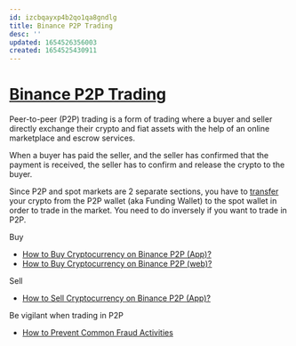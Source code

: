 ```yaml
---
id: izcbqayxp4b2qo1qa8gndlg
title: Binance P2P Trading
desc: ''
updated: 1654526356003
created: 1654525430911
---
```

# [Binance P2P Trading](https://www.binance.com/en/support/faq/c-66?navId=66#67)

Peer-to-peer (P2P) trading is a form of trading where a buyer and seller directly exchange their crypto and fiat assets with the help of an online marketplace and escrow services.

When a buyer has paid the seller, and the seller has confirmed that the payment is received, the seller has to confirm and release the crypto to the buyer.

Since P2P and spot markets are 2 separate sections, you have to [transfer](https://www.binance.com/en/support/faq/360034585131) your crypto from the P2P wallet (aka Funding Wallet) to the spot wallet in order to trade in the market. You need to do inversely if you want to trade in P2P.

Buy
- [How to Buy Cryptocurrency on Binance P2P (App)?](https://www.binance.com/en/support/faq/360039384951)
- [How to Buy Cryptocurrency on Binance P2P (web)?](https://www.binance.com/en/support/faq/360043832851)

Sell
- [How to Sell Cryptocurrency on Binance P2P (App)?](https://www.binance.com/en/support/faq/360039385091)

Be vigilant when trading in P2P
- [How to Prevent Common Fraud Activities](https://www.binance.com/en/support/faq/0acb8aea955f4970a70bef25ee05f2e2)